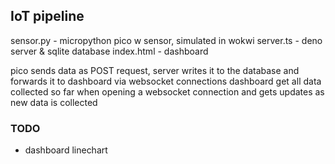 ## IoT pipeline
sensor.py	- micropython pico w sensor, simulated in wokwi
server.ts	- deno server & sqlite database
index.html	- dashboard

pico sends data as POST request, server writes it to the database and forwards it to dashboard via websocket connections
dashboard get all data collected so far when opening a websocket connection and gets updates as new data is collected

### TODO
- dashboard linechart
